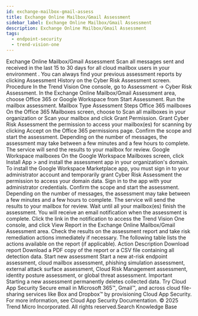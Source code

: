 ```yaml
---
id: exchange-mailbox-gmail-assess
title: Exchange Online Mailbox/Gmail Assessment
sidebar_label: Exchange Online Mailbox/Gmail Assessment
description: Exchange Online Mailbox/Gmail Assessment
tags:
  - endpoint-security
  - trend-vision-one
---
```


 Exchange Online Mailbox/Gmail Assessment Scan all messages sent and received in the last 15 to 30 days for all cloud mailbox users in your environment . You can always find your previous assessment reports by clicking Assessment History on the Cyber Risk Assessment screen. Procedure In the Trend Vision One console, go to Assessment → Cyber Risk Assessment. In the Exchange Online Mailbox/Gmail Assessment area, choose Office 365 or Google Workspace from Start Assessment. Run the mailbox assessment. Mailbox Type Assessment Steps Office 365 mailboxes On the Office 365 Mailboxes screen, choose to Scan all mailboxes in your organization or Scan your mailbox and click Grant Permission. Grant Cyber Risk Assessment the permission to access your mailbox(es) for scanning by clicking Accept on the Office 365 permissions page. Confirm the scope and start the assessment. Depending on the number of messages, the assessment may take between a few minutes and a few hours to complete. The service will send the results to your mailbox for review. Google Workspace mailboxes On the Google Workspace Mailboxes screen, click Install App > and install the assessment app in your organization's domain. To install the Google Workspace Marketplace app, you must sign in to your administrator account and temporarily grant Cyber Risk Assessment the permission to access your domain data. Sign in to the app with your administrator credentials. Confirm the scope and start the assessment. Depending on the number of messages, the assessment may take between a few minutes and a few hours to complete. The service will send the results to your mailbox for review. Wait until all your mailbox(es) finish the assessment. You will receive an email notification when the assessment is complete. Click the link in the notification to access the Trend Vision One console, and click View Report in the Exchange Online Mailbox/Gmail Assessment area. Check the results on the assessment report and take risk remediation actions immediately if necessary. The following table lists the actions available on the report (if applicable). Action Description Download report Download a PDF copy of the report or a CSV file containing all detection data. Start new assessment Start a new at-risk endpoint assessment, cloud mailbox assessment, phishing simulation assessment, external attack surface assessment, Cloud Risk Management assessment, identity posture assessment, or global threat assessment. Important Starting a new assessment permanently deletes collected data. Try Cloud App Security Secure email in Microsoft 365™, Gmail™, and across cloud file-sharing services like Box and Dropbox™ by provisioning Cloud App Security. For more information, see Cloud App Security Documentation. © 2025 Trend Micro Incorporated. All rights reserved.Search Knowledge Base